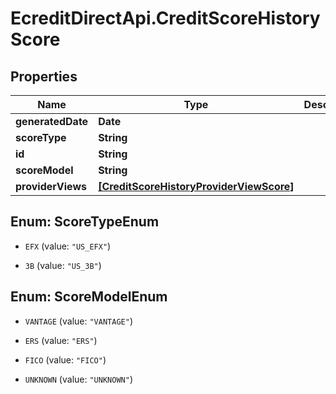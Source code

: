 # EcreditDirectApi.CreditScoreHistoryScore

## Properties

Name | Type | Description | Notes
------------ | ------------- | ------------- | -------------
**generatedDate** | **Date** |  | [optional] 
**scoreType** | **String** |  | [optional] 
**id** | **String** |  | [optional] 
**scoreModel** | **String** |  | [optional] 
**providerViews** | [**[CreditScoreHistoryProviderViewScore]**](CreditScoreHistoryProviderViewScore.md) |  | [optional] 



## Enum: ScoreTypeEnum


* `EFX` (value: `"US_EFX"`)

* `3B` (value: `"US_3B"`)





## Enum: ScoreModelEnum


* `VANTAGE` (value: `"VANTAGE"`)

* `ERS` (value: `"ERS"`)

* `FICO` (value: `"FICO"`)

* `UNKNOWN` (value: `"UNKNOWN"`)





